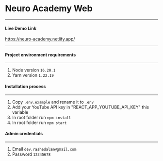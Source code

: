 # Neuro Academy Web

***

#### Live Demo Link
https://neuro-academy.netlify.app/


***

#### Project environment requirements

***

1. Node version `16.20.1`
2. Yarn version `1.22.19`

#### Installation process

***

1. Copy `.env.example` and rename it to `.env`
2. Add your YouTube API key in "REACT_APP_YOUTUBE_API_KEY" this variable
3. In root folder run `npm install`
4. In root folder run `npm start`

#### Admin credentials

***

1. Email `dev.rashedalam@gmail.com`
2. Password `12345678`
